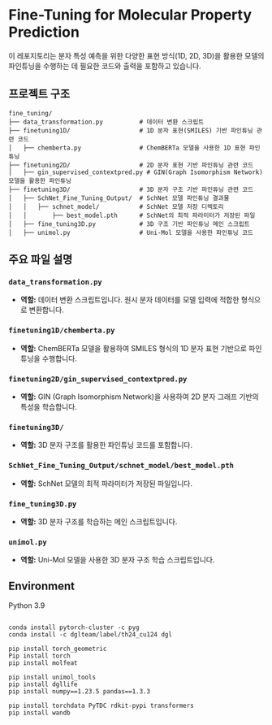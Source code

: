 # Fine-Tuning for Molecular Property Prediction

이 레포지토리는 분자 특성 예측을 위한 다양한 표현 방식(1D, 2D, 3D)을 활용한 모델의 파인튜닝을 수행하는 데 필요한 코드와 출력을 포함하고 있습니다.

## 프로젝트 구조

```plaintext
fine_tuning/
├── data_transformation.py          # 데이터 변환 스크립트
├── finetuning1D/                   # 1D 분자 표현(SMILES) 기반 파인튜닝 관련 코드
│   ├── chemberta.py                # ChemBERTa 모델을 사용한 1D 표현 파인튜닝
├── finetuning2D/                   # 2D 분자 표현 기반 파인튜닝 관련 코드
│   ├── gin_supervised_contextpred.py # GIN(Graph Isomorphism Network) 모델을 활용한 파인튜닝
├── finetuning3D/                   # 3D 분자 구조 기반 파인튜닝 관련 코드
│   ├── SchNet_Fine_Tuning_Output/  # SchNet 모델 파인튜닝 결과물
│   │   ├── schnet_model/           # SchNet 모델 저장 디렉토리
│   │       ├── best_model.pth      # SchNet의 최적 파라미터가 저장된 파일
│   ├── fine_tuning3D.py            # 3D 구조 기반 파인튜닝 메인 스크립트
│   ├── unimol.py                   # Uni-Mol 모델을 사용한 파인튜닝 코드
```

## 주요 파일 설명

### **`data_transformation.py`**
- **역할:** 데이터 변환 스크립트입니다. 원시 분자 데이터를 모델 입력에 적합한 형식으로 변환합니다.

### **`finetuning1D/chemberta.py`**
- **역할:** ChemBERTa 모델을 활용하여 SMILES 형식의 1D 분자 표현 기반으로 파인튜닝을 수행합니다.

### **`finetuning2D/gin_supervised_contextpred.py`**
- **역할:** GIN (Graph Isomorphism Network)을 사용하여 2D 분자 그래프 기반의 특성을 학습합니다.

### **`finetuning3D/`**
- **역할:** 3D 분자 구조를 활용한 파인튜닝 코드를 포함합니다.

### **`SchNet_Fine_Tuning_Output/schnet_model/best_model.pth`**
- **역할:** SchNet 모델의 최적 파라미터가 저장된 파일입니다.

### **`fine_tuning3D.py`**
- **역할:** 3D 분자 구조를 학습하는 메인 스크립트입니다.

### **`unimol.py`**
- **역할:** Uni-Mol 모델을 사용한 3D 분자 구조 학습 스크립트입니다.


## Environment
Python 3.9

```

conda install pytorch-cluster -c pyg
conda install -c dglteam/label/th24_cu124 dgl

```


```
pip install torch_geometric
Pip install torch
pip install molfeat

pip install unimol_tools
pip install dgllife 
pip install numpy==1.23.5 pandas==1.3.3

pip install torchdata PyTDC rdkit-pypi transformers
pip install wandb

```

